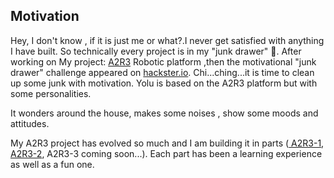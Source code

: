 <div>
<h2>Motivation</h2>
</div>
<div>
<p>Hey, I don't know , if it is just me or what?.I never get satisfied with anything I have built. So technically every project is in my "junk drawer" 🫣. After working on My project: <a href="https://www.hackster.io/mikroller/ai-autonomous-room-rover-robot-a2r3-part-2-48f5a5">A2R3</a> Robotic platform ,then the motivational "junk drawer" challenge appeared on <a href="https://www.hackster.io/contests/junkdrawer24">hackster.io</a>. Chi...ching...it is time to clean up some junk with motivation. Yolu is based on the A2R3 platform but with some personalities.</p>
<p>It wonders around the house, makes some noises , show some moods and attitudes.</p>
<p>My A2R3 project has evolved so much and I am building it in parts (<a href="https://www.hackster.io/mikroller/ai-autonomous-room-rover-robot-a2r3-part-1-ddfe6b"> A2R3-1</a>,<a href="https://www.hackster.io/mikroller/ai-autonomous-room-rover-robot-a2r3-part-2-48f5a5"> A2R3-2</a>, A2R3-3 coming soon...). 
 Each part has been a learning experience as well as a fun one.</p>
</div>
